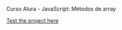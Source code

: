 Curso Alura - JavaScript: Métodos de array

[Test the project here](https://vinaooo.github.io/AluraBooksJS/)
